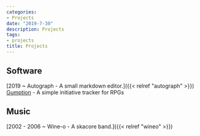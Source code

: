 ```yaml
---
categories:
- Projects
date: "2019-7-30"
description: Projects
tags:
- projects
title: Projects
---
```


## Software
[2019 ~ Autograph - A small markdown editor.]({{< relref "autograph" >}})   
[Gumption](https://github.com/jameschip/gumption) - A simple initiative tracker for RPGs  

## Music  
[2002 - 2006 ~ Wine-o - A skacore band.]({{< relref "wineo" >}}) 



